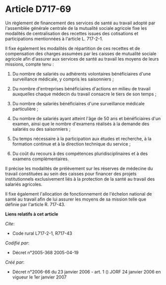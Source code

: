 # Article D717-69

Un règlement de financement des services de santé au travail adopté par l'assemblée générale centrale de la mutualité sociale
agricole fixe les modalités de centralisation des recettes issues des cotisations et participations mentionnées à l'article
L. 717-2-1.

Il fixe également les modalités de répartition de ces recettes et de compensation des charges assumées par les caisses de
mutualité sociale agricole afin d'assurer aux services de santé au travail les moyens de leurs missions, compte tenu :

1. Du nombre de salariés ou adhérents volontaires bénéficiaires d'une surveillance médicale, y compris les saisonniers ;

2. Du nombre d'entreprises bénéficiaires d'actions en milieu de travail auxquelles chaque médecin du travail consacre le
tiers de son temps ;

3. Du nombre de salariés bénéficiaires d'une surveillance médicale particulière ;

4. Du nombre de salariés ayant atteint l'âge de 50 ans et bénéficiaires d'un examen, ainsi que le nombre d'examens réalisés à
la demande des salariés ou des saisonniers ;

5. Du temps nécessaire à la participation aux études et recherche, à la formation continue et à la direction technique du
service ;

6. Du coût du recours à des compétences pluridisciplinaires et à des examens complémentaires.

Il précise les modalités de prélèvement sur les réserves de médecine du travail constituées au sein des caisses pour financer
des projets institutionnels exclusivement liés à la protection de la santé au travail des salariés agricoles.

Il fixe également l'allocation de fonctionnement de l'échelon national de santé au travail afin de lui assurer les moyens de
sa mission telle que définie par l'article R. 717-43.

**Liens relatifs à cet article**

_Cite_:

  - Code rural L717-2-1, R717-43

_Codifié par_:

  - Décret n°2005-368 2005-04-19

_Créé par_:

  - Décret n°2006-66 du 23 janvier 2006 - art. 1 () JORF 24 janvier 2006 en vigueur le 1er janvier 2007
